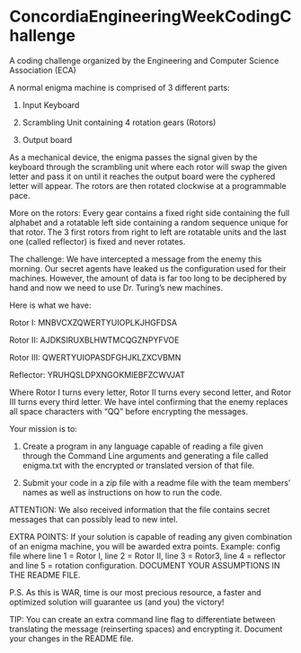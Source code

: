 # ConcordiaEngineeringWeekCodingChallenge
A coding challenge organized by the Engineering and Computer Science Association (ECA)

A normal enigma machine is comprised of 3 different parts:

1. Input Keyboard

2. Scrambling Unit containing 4 rotation gears (Rotors)

3. Output board

As a mechanical device, the enigma passes the signal given by the keyboard through the
scrambling unit where each rotor will swap the given letter and pass it on until it reaches the
output board were the cyphered letter will appear. The rotors are then rotated clockwise at a
programmable pace.

More on the rotors:
Every gear contains a fixed right side containing the full alphabet and a rotatable left side
containing a random sequence unique for that rotor. The 3 first rotors from right to left are
rotatable units and the last one (called reflector) is fixed and never rotates.

The challenge:
We have intercepted a message from the enemy this morning. Our secret agents have leaked
us the configuration used for their machines. However, the amount of data is far too long to be
deciphered by hand and now we need to use Dr. Turing’s new machines.

Here is what we have:

Rotor I: MNBVCXZQWERTYUIOPLKJHGFDSA

Rotor II: AJDKSIRUXBLHWTMCQGZNPYFVOE

Rotor III: QWERTYUIOPASDFGHJKLZXCVBMN

Reflector: YRUHQSLDPXNGOKMIEBFZCWVJAT

Where Rotor I turns every letter, Rotor II turns every second letter, and Rotor III turns every third
letter.
We have intel confirming that the enemy replaces all space characters with “QQ” before
encrypting the messages.

Your mission is to:

1. Create a program in any language capable of reading a file given through the Command Line arguments and generating a file called enigma.txt with the encrypted or translated version of that file.

2. Submit your code in a zip file with a readme file with the team members’ names as well as instructions on how to run the code.

ATTENTION: We also received information that the file contains secret messages that can
possibly lead to new intel.

EXTRA POINTS: If your solution is capable of reading any given combination of an enigma
machine, you will be awarded extra points. Example: config file where line 1 = Rotor I, line 2 =
Rotor II, line 3 = Rotor3, line 4 = reflector and line 5 = rotation configuration. DOCUMENT YOUR
ASSUMPTIONS IN THE README FILE.

P.S. As this is WAR, time is our most precious resource, a faster and optimized solution will
guarantee us (and you) the victory!

TIP: You can create an extra command line flag to differentiate between translating the message
(reinserting spaces) and encrypting it. Document your changes in the README file.
